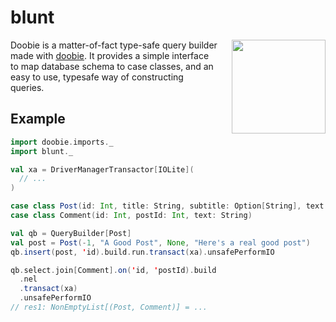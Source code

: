 # blunt

<img align="right" src="https://cdn.rawgit.com/iOffice/blunt/5cdd7380/blunt_logo.svg" height="150px" style="padding-left: 20px"/>

Doobie is a matter-of-fact type-safe query builder made with [doobie](https://github.com/tpolecat/doobie).
It provides a simple interface to map database schema to case classes, and an easy to use, typesafe way
of constructing queries.

## Example

``` scala
import doobie.imports._
import blunt._

val xa = DriverManagerTransactor[IOLite](
  // ...
)

case class Post(id: Int, title: String, subtitle: Option[String], text: String)
case class Comment(id: Int, postId: Int, text: String)

val qb = QueryBuilder[Post]
val post = Post(-1, "A Good Post", None, "Here's a real good post")
qb.insert(post, 'id).build.run.transact(xa).unsafePerformIO

qb.select.join[Comment].on('id, 'postId).build
  .nel
  .transact(xa)
  .unsafePerformIO
// res1: NonEmptyList[(Post, Comment)] = ...
```
